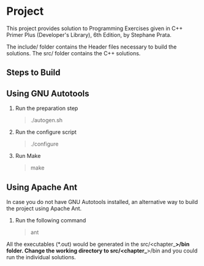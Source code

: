 Project
=======
This project provides solution to Programming Exercises given in C++ Primer Plus (Developer's Library), 6th Edition, by Stephane Prata.

The include/ folder contains the Header files necessary to build the solutions.
The src/ folder contains the C++ solutions.

Steps to Build
--------------

Using GNU Autotools
-------------------
1.  Run the preparation step
    > ./autogen.sh
    
2.  Run the configure script
    > ./configure

3.  Run Make
    > make


Using Apache Ant
----------------
In case you do not have GNU Autotools installed, an alternative way to build the project using Apache Ant.

1.  Run the following command
    > ant

All the executables (*.out) would be generated in the src/<chapter_**>/bin folder.
Change the working directory to src/<chapter_**>/bin and you could run the individual solutions.
